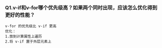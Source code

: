 ### Q1.v-if和v-for哪个优先级高？如果两个同时出现，应该怎么优化得到更好的性能？
	v-for 的优先级比 v-if 更高
	优化：
	1.放到计算属性上遍历
	2.将 v-if 置于外层元素上

